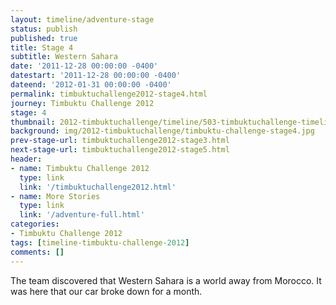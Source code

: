 ```yaml
---
layout: timeline/adventure-stage
status: publish
published: true
title: Stage 4
subtitle: Western Sahara
date: '2011-12-28 00:00:00 -0400'
datestart: '2011-12-28 00:00:00 -0400'
dateend: '2012-01-31 00:00:00 -0400'
permalink: timbuktuchallenge2012-stage4.html
journey: Timbuktu Challenge 2012
stage: 4
thumbnail: 2012-timbuktuchallenge/timeline/503-timbuktuchallenge-timeline-thumb.jpg
background: img/2012-timbuktuchallenge/timbuktu-challenge-stage4.jpg
prev-stage-url: timbuktuchallenge2012-stage3.html
next-stage-url: timbuktuchallenge2012-stage5.html
header:
- name: Timbuktu Challenge 2012
  type: link
  link: '/timbuktuchallenge2012.html'
- name: More Stories
  type: link
  link: '/adventure-full.html'
categories:
- Timbuktu Challenge 2012
tags: [timeline-timbuktu-challenge-2012]
comments: []
---
```

The team discovered that Western Sahara is a world away from Morocco. It was here that our car broke down for a month.

